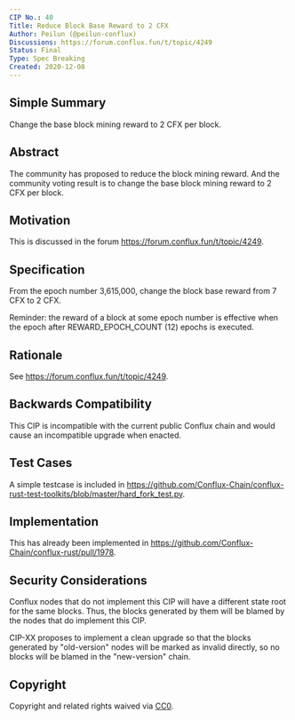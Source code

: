 ```yaml
---
CIP No.: 40
Title: Reduce Block Base Reward to 2 CFX
Author: Peilun (@peilun-conflux)
Discussions: https://forum.conflux.fun/t/topic/4249
Status: Final
Type: Spec Breaking
Created: 2020-12-08
---
```


<!--You can leave these HTML comments in your merged CIP and delete the visible duplicate text guides, they will not appear and may be helpful to refer to if you edit it again. This is the suggested template for new CIPs. Note that a CIP number will be assigned by an editor. When opening a pull request to submit your CIP, please use an abbreviated title in the filename, `CIP-draft_title_abbrev.md`. The title should be 44 characters or less.-->

## Simple Summary
<!--"If you can't explain it simply, you don't understand it well enough." Provide a simplified and layman-accessible explanation of the CIP.-->
Change the base block mining reward to 2 CFX per block.

## Abstract
<!--A short (~200 word) description of the technical issue being addressed.-->
The community has proposed to reduce the block mining reward. And the community voting result is to change the base block mining reward to 2 CFX per block.

## Motivation
<!--The motivation is critical for CIPs that want to change the Conflux protocol. It should clearly explain why the existing protocol specification is inadequate to address the problem that the CIP solves. CIP submissions without sufficient motivation may be rejected outright.-->
This is discussed in the forum https://forum.conflux.fun/t/topic/4249.

## Specification
<!--The technical specification should describe the syntax and semantics of any new feature. The specification should be detailed enough to allow competing, interoperable implementations for any of the current Conflux platforms ([conflux-rust](https://github.com/Conflux-Chain/conflux-rust)).-->
From the epoch number 3,615,000, change the block base reward from 7 CFX to 2 CFX.

Reminder: the reward of a block at some epoch number is effective when the epoch after REWARD_EPOCH_COUNT (12) epochs is executed.

## Rationale
<!--The rationale fleshes out the specification by describing what motivated the design and why particular design decisions were made. It should describe alternate designs that were considered and related work, e.g. how the feature is supported in other languages. The rationale may also provide evidence of consensus within the community, and should discuss important objections or concerns raised during discussion.-->
See https://forum.conflux.fun/t/topic/4249.

## Backwards Compatibility
<!--All CIPs that introduce backwards incompatibilities must include a section describing these incompatibilities and their severity. The CIP must explain how the author proposes to deal with these incompatibilities. CIP submissions without a sufficient backwards compatibility treatise may be rejected outright.-->
This CIP is incompatible with the current public Conflux chain and would cause an incompatible upgrade when enacted.

## Test Cases
<!--Test cases for an implementation are mandatory for CIPs that are affecting consensus changes. Other CIPs can choose to include links to test cases if applicable.-->
A simple testcase is included in https://github.com/Conflux-Chain/conflux-rust-test-toolkits/blob/master/hard_fork_test.py. 

## Implementation
<!--The implementations must be completed before any CIP is given status "Final", but it need not be completed before the CIP is accepted. While there is merit to the approach of reaching consensus on the specification and rationale before writing code, the principle of "rough consensus and running code" is still useful when it comes to resolving many discussions of API details.-->
This has already been implemented in https://github.com/Conflux-Chain/conflux-rust/pull/1978.

## Security Considerations
<!--All CIPs must contain a section that discusses the security implications/considerations relevant to the proposed change. Include information that might be important for security discussions, surfaces risks and can be used throughout the life cycle of the proposal. E.g. include security-relevant design decisions, concerns, important discussions, implementation-specific guidance and pitfalls, an outline of threats and risks and how they are being addressed. CIP submissions missing the "Security Considerations" section will be rejected. a CIP cannot proceed to status "Final" without a Security Considerations discussion deemed sufficient by the reviewers.-->
Conflux nodes that do not implement this CIP will have a different state root for the same blocks. Thus,  the blocks generated by them will be blamed by the nodes that do implement this CIP.

CIP-XX proposes to implement a clean upgrade so that the blocks generated by "old-version" nodes will be marked as invalid directly, so no blocks will be blamed in the "new-version" chain.

## Copyright
Copyright and related rights waived via [CC0](https://creativecommons.org/publicdomain/zero/1.0/).

